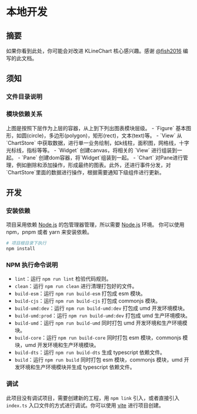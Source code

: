 # 本地开发

## 摘要
如果你看到此处，你可能会对改进 KLineChart 核心感兴趣。感谢 [@fish2016](https://github.com/fish2016) 编写的此文档。

## 须知
### 文件目录说明
<script setup>
import ProjectDirExplain from '../@views/local-development/ProjectDirExplain.vue'
import ProjectModuleExplain from '../@views/local-development/ProjectModuleExplain.vue'
</script>
<ProjectDirExplain/>

### 模块依赖关系
<ProjectModuleExplain/>
上图是按照下层作为上层的容器，从上到下列出图表模块层级。
- `Figure` 基本图形，如圆(circle)，多边形(polygon)，矩形(rect)，文本(text)等。
- `View` 从 `ChartStore` 中获取数据，进行单一业务绘制，如k线柱，面积图，网格线，十字光标线，指标等等。
- `Widget` 创建canvas，将相关的 `View` 进行组装到一起。
- `Pane` 创建dom容器，将`Widget`组装到一起。
- `Chart` 对Pane进行管理，例如删除和添加操作，形成最终的图表。此外，还进行事件分发，对`ChartStore`里面的数据进行操作，根据需要通知下级组件进行更新。


## 开发
### 安装依赖
项目采用依赖 [Node.js](https://nodejs.org) 的包管理器管理，所以需要 [Node.js](https://nodejs.org) 环境。
你可以使用 npm，pnpm 或者 yarn 来安装依赖。
```bash
# 项目根目录下执行
npm install
```

### NPM 执行命令说明

- `lint`：运行 `npm run lint` 检验代码规则。
- `clean`：运行 `npm run clean` 进行清理打包好的文件。
- `build-esm`：运行 `npm run build-esm` 打包成 esm 模块。
- `build-cjs`：运行 `npm run build-cjs` 打包成 commonjs 模块。
- `build-umd:dev`：运行 `npm run build-umd:dev` 打包成 umd 开发环境模块。
- `build-umd:prod`：运行 `npm run build-umd:dev` 打包成 umd 生产环境模块。
- `build-umd`：运行 `npm run build-umd` 同时打包 umd 开发环境和生产环境模块。
- `build-core`：运行 `npm run build-core` 同时打包 esm 模块，commonjs 模块，umd 开发环境和生产环境模块。
- `build-dts`：运行 `npm run build-dts` 生成 typescript 依赖文件。
- `build`：运行 `npm run build` 同时打包 esm 模块，commonjs 模块，umd 开发环境和生产环境模块并生成 typescript 依赖文件。

### 调试
此项目没有调试项目，需要创建新的工程，用 `npm link` 引入，或者直接引入 `index.ts` 入口文件的方式进行调试。你可以使用 [vite](https://cn.vitejs.dev/) 进行项目创建。

